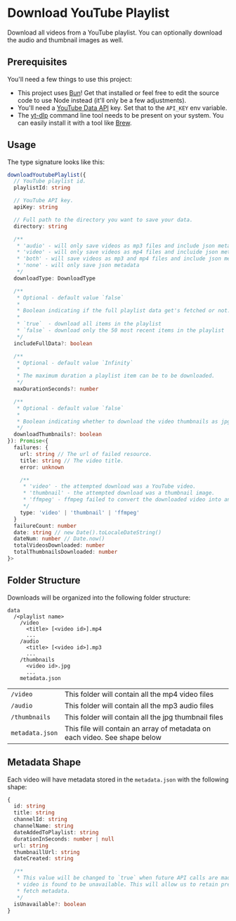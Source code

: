 # Download YouTube Playlist

Download all videos from a YouTube playlist. You can optionally download the audio and thumbnail images as well.

## Prerequisites

You'll need a few things to use this project:

- This project uses [Bun](https://bun.sh/)! Get that installed or feel free to edit the source code to use Node instead (it'll only be a few adjustments).
- You'll need a [YouTube Data API](https://developers.google.com/youtube/v3) key. Set that to the `API_KEY` env variable.
- The [yt-dlp](https://github.com/yt-dlp/yt-dlp) command line tool needs to be present on your system. You can easily install it with a tool like [Brew](https://formulae.brew.sh/formula/yt-dlp).

## Usage

The type signature looks like this:

```typescript
downloadYoutubePlaylist({
  // YouTube playlist id.
  playlistId: string

  // YouTube API key.
  apiKey: string

  // Full path to the directory you want to save your data.
  directory: string

  /**
   * 'audio' - will only save videos as mp3 files and include json metadata
   * 'video' - will only save videos as mp4 files and incluide json metadata
   * 'both' - will save videos as mp3 and mp4 files and include json metadata
   * 'none' - will only save json metadata
   */
  downloadType: DownloadType

  /**
   * Optional - default value `false`
   *
   * Boolean indicating if the full playlist data get's fetched or not.
   *
   * `true`  - download all items in the playlist
   * `false` - download only the 50 most recent items in the playlist
   */
  includeFullData?: boolean

  /**
   * Optional - default value `Infinity`
   *
   * The maximum duration a playlist item can be to be downloaded.
   */
  maxDurationSeconds?: number

  /**
   * Optional - default value `false`
   *
   * Boolean indicating whether to download the video thumbnails as jpg files.
   */
  downloadThumbnails?: boolean
}): Promise<{
  failures: {
    url: string // The url of failed resource.
    title: string // The video title.
    error: unknown

    /**
     * 'video' - the attempted download was a YouTube video.
     * 'thumbnail' - the attempted download was a thumbnail image.
     * 'ffmpeg' - ffmpeg failed to convert the downloaded video into an mp3 file.
     */
    type: 'video' | 'thumbnail' | 'ffmpeg'
  }
  failureCount: number
  date: string // new Date().toLocaleDateString()
  dateNum: number // Date.now()
  totalVideosDownloaded: number
  totalThumbnailsDownloaded: number
}>
```

## Folder Structure

Downloads will be organized into the following folder structure:

```
data
  /<playlist name>
    /video
      <title> [<video id>].mp4
      ...
    /audio
      <title> [<video id>].mp3
      ...
    /thumbnails
      <video id>.jpg
      ...
    metadata.json
```

<table>
  <tr>
    <td><code>/video</code></td>
    <td>This folder will contain all the mp4 video files</td>
  </tr>
  <tr>
    <td><code>/audio</code></td>
    <td>This folder will contain all the mp3 audio files</td>
  </tr>
  <tr>
    <td><code>/thumbnails</code></td>
    <td>This folder will contain all the jpg thumbnail files</td>
  </tr>
  <tr>
    <td><code>metadata.json</code></td>
    <td>This file will contain an array of metadata on each video. See shape below</td>
  </tr>
</table>

## Metadata Shape

Each video will have metadata stored in the `metadata.json` with the following shape:

```typescript
{
  id: string
  title: string
  channelId: string
  channelName: string
  dateAddedToPlaylist: string
  durationInSeconds: number | null
  url: string
  thumbnaillUrl: string
  dateCreated: string

  /**
   * This value will be changed to `true` when future API calls are made and the
   * video is found to be unavailable. This will allow us to retain previously
   * fetch metadata.
   */
  isUnavailable?: boolean
}
```
